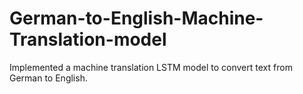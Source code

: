 # German-to-English-Machine-Translation-model
Implemented a machine translation LSTM model to convert text from German to English.

